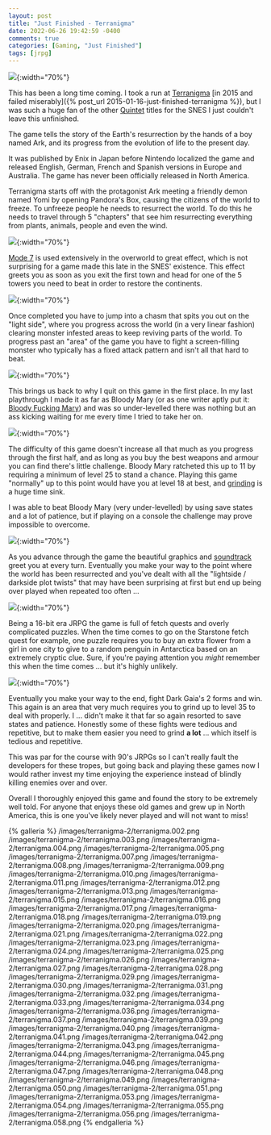 ```yaml
---
layout: post
title: "Just Finished - Terranigma"
date: 2022-06-26 19:42:59 -0400
comments: true
categories: [Gaming, "Just Finished"]
tags: [jrpg]
---
```


![](/images/terranigma-2/terranigma.001.png){:width="70%"}

This has been a long time coming. I took a run at [Terranigma](https://en.wikipedia.org/wiki/Terranigma) [in 2015 and failed miserably]({% post_url 2015-01-16-just-finished-terranigma %}), but I was such a huge fan of the other [Quintet](https://en.wikipedia.org/wiki/Quintet_(company)) titles for the SNES I just couldn't leave this unfinished.

The game tells the story of the Earth's resurrection by the hands of a boy named Ark, and its progress from the evolution of life to the present day.

It was published by Enix in Japan before Nintendo localized the game and released English, German, French and Spanish versions in Europe and Australia. The game has never been officially released in North America.

Terranigma starts off with the protagonist Ark meeting a friendly demon named Yomi by opening Pandora's Box, causing the citizens of the world to freeze. To unfreeze people he needs to resurrect the world. To do this he needs to travel through 5 "chapters" that see him resurrecting everything from plants, animals, people and even the wind.

![](/images/terranigma-2/terranigma.006.png){:width="70%"}

[Mode 7](https://en.wikipedia.org/wiki/Mode_7) is used extensively in the overworld to great effect, which is not surprising for a game made this late in the SNES' existence. This effect greets you as soon as you exit the first town and head for one of the 5 towers you need to beat in order to restore the continents.

![](/images/terranigma-2/terranigma.014.png){:width="70%"}

Once completed you have to jump into a chasm that spits you out on the "light side", where you progress across the world (in a very linear fashion) clearing monster infested areas to keep reviving parts of the world. To progress past an "area" of the game you have to fight a screen-filling monster who typically has a fixed attack pattern and isn't all that hard to beat.

![](/images/terranigma-2/terranigma.044.png){:width="70%"}

This brings us back to why I quit on this game in the first place. In my last playthrough I made it as far as Bloody Mary (or as one writer aptly put it: [Bloody Fucking Mary](https://retrogameresource.com/index.php/2019/05/28/how-to-defeat-bloody-mary-in-terranigma-snes/)) and was so under-levelled there was nothing but an ass kicking waiting for me every time I tried to take her on.

![](/images/terranigma-2/terranigma.038.png){:width="70%"}

The difficulty of this game doesn't increase all that much as you progress through the first half, and as long as you buy the best weapons and armour you can find there's little challenge. Bloody Mary ratcheted this up to 11 by requiring a minimum of level 25 to stand a chance. Playing this game "normally" up to this point would have you at level 18 at best, and [grinding](https://en.wikipedia.org/wiki/Grinding_(video_games)) is a huge time sink.

I was able to beat Bloody Mary (very under-levelled) by using save states and a lot of patience, but if playing on a console the challenge may prove impossible to overcome.

![](/images/terranigma-2/terranigma.035.png){:width="70%"}

As you advance through the game the beautiful graphics and [soundtrack](https://www.youtube.com/watch?v=u9H29TkDkjM) greet you at every turn. Eventually you make your way to the point where the world has been resurrected and you've dealt with all the "lightside / darkside plot twists" that may have been surprising at first but end up being over played when repeated too often ...

![](/images/terranigma-2/terranigma.052.png){:width="70%"}

Being a 16-bit era JRPG the game is full of fetch quests and overly complicated puzzles. When the time comes to go on the Starstone fetch quest for example, one puzzle requires you to buy an extra flower from a girl in one city to give to a random penguin in Antarctica based on an extremely cryptic clue. Sure, if you're paying attention you _might_ remember this when the time comes ... but it's highly unlikely.

![](/images/terranigma-2/terranigma.057.png){:width="70%"}

Eventually you make your way to the end, fight Dark Gaia's 2 forms and win. This again is an area that very much requires you to grind up to level 35 to deal with properly. I ... didn't make it that far so again resorted to save states and patience. Honestly some of these fights were tedious and repetitive, but to make them easier you need to grind **a lot** ... which itself is tedious and repetitive.

This was par for the course with 90's JRPGs so I can't really fault the developers for these tropes, but going back and playing these games now I would rather invest my time enjoying the experience instead of blindly killing enemies over and over.

Overall I thoroughly enjoyed this game and found the story to be extremely well told. For anyone that enjoys these old games and grew up in North America, this is one you've likely never played and will not want to miss!

{% galleria %}
/images/terranigma-2/terranigma.002.png
/images/terranigma-2/terranigma.003.png
/images/terranigma-2/terranigma.004.png
/images/terranigma-2/terranigma.005.png
/images/terranigma-2/terranigma.007.png
/images/terranigma-2/terranigma.008.png
/images/terranigma-2/terranigma.009.png
/images/terranigma-2/terranigma.010.png
/images/terranigma-2/terranigma.011.png
/images/terranigma-2/terranigma.012.png
/images/terranigma-2/terranigma.013.png
/images/terranigma-2/terranigma.015.png
/images/terranigma-2/terranigma.016.png
/images/terranigma-2/terranigma.017.png
/images/terranigma-2/terranigma.018.png
/images/terranigma-2/terranigma.019.png
/images/terranigma-2/terranigma.020.png
/images/terranigma-2/terranigma.021.png
/images/terranigma-2/terranigma.022.png
/images/terranigma-2/terranigma.023.png
/images/terranigma-2/terranigma.024.png
/images/terranigma-2/terranigma.025.png
/images/terranigma-2/terranigma.026.png
/images/terranigma-2/terranigma.027.png
/images/terranigma-2/terranigma.028.png
/images/terranigma-2/terranigma.029.png
/images/terranigma-2/terranigma.030.png
/images/terranigma-2/terranigma.031.png
/images/terranigma-2/terranigma.032.png
/images/terranigma-2/terranigma.033.png
/images/terranigma-2/terranigma.034.png
/images/terranigma-2/terranigma.036.png
/images/terranigma-2/terranigma.037.png
/images/terranigma-2/terranigma.039.png
/images/terranigma-2/terranigma.040.png
/images/terranigma-2/terranigma.041.png
/images/terranigma-2/terranigma.042.png
/images/terranigma-2/terranigma.043.png
/images/terranigma-2/terranigma.044.png
/images/terranigma-2/terranigma.045.png
/images/terranigma-2/terranigma.046.png
/images/terranigma-2/terranigma.047.png
/images/terranigma-2/terranigma.048.png
/images/terranigma-2/terranigma.049.png
/images/terranigma-2/terranigma.050.png
/images/terranigma-2/terranigma.051.png
/images/terranigma-2/terranigma.053.png
/images/terranigma-2/terranigma.054.png
/images/terranigma-2/terranigma.055.png
/images/terranigma-2/terranigma.056.png
/images/terranigma-2/terranigma.058.png
{% endgalleria %}